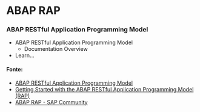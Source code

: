 # ABAP RAP

### ABAP RESTful Application Programming Model

- ABAP RESTful Application Programming Model
  - Documentation Overview
- Learn...  

#### Fonte:
+ [ABAP RESTful Application Programming Model](https://help.sap.com/docs/abap-cloud/abap-rap/abap-restful-application-programming-model?locale=en-US&version=sap_btp)
+ [Getting Started with the ABAP RESTful Application Programming Model (RAP)](https://community.sap.com/t5/technology-blogs-by-sap/getting-started-with-the-abap-restful-application-programming-model-rap/ba-p/13420829)
+ [ABAP RAP - SAP Community](https://pages.community.sap.com/topics/abap/rap)
